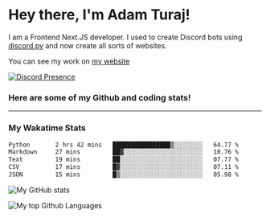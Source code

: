 # Hey there, I'm Adam Turaj!

I am a Frontend Next.JS developer. I used to create Discord bots using [discord.py](https://github.com/Rapptz/discord.py) and now create all sorts of websites.

You can see my work on [my website](https://adamturaj.com)

[![Discord Presence](https://lanyard.cnrad.dev/api/374147012599218176)](https://discord.com/users/374147012599218176)

### Here are some of my Github and coding stats!

---
### My Wakatime Stats
<!--START_SECTION:waka-->

```txt
Python       2 hrs 42 mins   ████████████████▒░░░░░░░░   64.77 %
Markdown     27 mins         ██▓░░░░░░░░░░░░░░░░░░░░░░   10.76 %
Text         19 mins         ██░░░░░░░░░░░░░░░░░░░░░░░   07.77 %
CSV          17 mins         █▓░░░░░░░░░░░░░░░░░░░░░░░   07.11 %
JSON         15 mins         █▒░░░░░░░░░░░░░░░░░░░░░░░   05.98 %
```

<!--END_SECTION:waka-->

![My GitHub stats](https://github-readme-stats.vercel.app/api?username=AdamTuraj&count_private=true&theme=dark)

![My top Github Languages](https://github-readme-stats.vercel.app/api/top-langs/?username=AdamTuraj&layout=compact&count_private=true&theme=dark)

